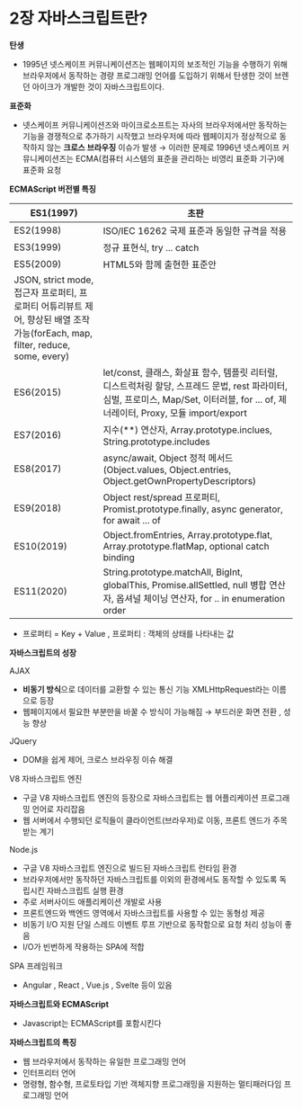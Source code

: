 # 2장 자바스크립트란?

**탄생**

- 1995년 넷스케이프 커뮤니케이션즈는 웹페이지의 보조적인 기능을 수행하기 위해 브라우저에서 동작하는 경량 프로그래밍 언어를 도입하기 위해서 탄생한 것이 브렌던 아이크가 개발한 것이 자바스크립트이다.

**표준화**

- 넷스케이프 커뮤니케이션즈와 마이크로소프트는 자사의 브라우저에서만 동작하는 기능을 경쟁적으로 추가하기 시작했고 브라우저에 따라 웹페이지가 정상적으로 동작하지 않는 **크로스 브라우징** 이슈가 발생 → 이러한 문제로 1996년 넷스케이프 커뮤니케이션즈는 ECMA(컴퓨터 시스템의 표준을 관리하는 비영리 표준화 기구)에 표준화 요청

**ECMAScript 버전별 특징**

| ES1(1997) | 초판 |
| --- | --- |
| ES2(1998) | ISO/IEC 16262 국제 표준과 동일한 규격을 적용 |
| ES3(1999) | 정규 표현식, try ... catch |
| ES5(2009) | HTML5와 함께 출현한 표준안
JSON, strict mode, 접근자 프로퍼티, 프로퍼티 어튜리뷰트 제어, 향상된 배열 조작 가능(forEach, map, filter, reduce, some, every)  |
| ES6(2015) | let/const, 클래스, 화살표 함수, 템플릿 리터럴, 디스트럭처링 할당, 스프레드 문법, rest 파라미터, 심벌, 프로미스, Map/Set, 이터러블, for ... of, 제너레이터, Proxy, 모듈 import/export |
| ES7(2016) | 지수(**) 연산자, Array.prototype.inclues, String.prototype.includes |
| ES8(2017) | async/await, Object 정적 메서드(Object.values, Object.entries, Object.getOwnPropertyDescriptors) |
| ES9(2018) | Object rest/spread 프로퍼티, Promist.prototype.finally, async generator, for await ... of |
| ES10(2019) | Object.fromEntries, Array.prototype.flat, Array.prototype.flatMap, optional catch binding |
| ES11(2020) | String.prototype.matchAll, BigInt, globalThis, Promise.allSettled, null 병합 연산자, 옵셔널 체이닝 연산자, for .. in enumeration order |

 * 프로퍼티 = Key + Value  , 프로퍼티 : 객체의 상태를 나타내는 값 

**자바스크립트의 성장**

AJAX

- **비동기 방식**으로 데이터를 교환할 수 있는 통신 기능 XMLHttpRequest라는 이름으로 등장
- 웹페이지에서 필요한 부분만을 바꿀 수 방식이 가능해짐 → 부드러운 화면 전환 , 성능 향상

JQuery

- DOM을 쉽게 제어, 크로스 브라우징 이슈 해결

V8 자바스크립트 엔진

- 구글 V8 자바스크립트 엔진의 등장으로 자바스크립트는 웹 어플리케이션  프로그래밍 언어로 자리잡음
- 웹 서버에서 수행되던 로직들이 클라이언트(브라우저)로 이동, 프론트 엔드가 주목받는 계기

Node.js

- 구글 V8 자바스크립트 엔진으로 빌드된 자바스크립트 런타임 환경
- 브라우저에서만 동작하던 자바스크립트를 이외의 환경에서도 동작할 수 있도록 독립시킨 자바스크립트 실행 환경
- 주로 서버사이드 애플리케이션 개발로 사용
- 프론트엔드와 백엔드 영역에서 자바스크립트를 사용할 수 있는 동형성 제공
- 비동기 I/O 지원 단일 스레드 이벤트 루프 기반으로 동작함으로 요청 처리 성능이 좋음
- I/O가 빈번하게 작용하는 SPA에 적합

SPA 프레임워크

- Angular , React , Vue.js , Svelte 등이  있음

**자바스크립트와 ECMAScript**

- Javascript는 ECMAScript를 포함시킨다

**자바스크립트의 특징**

- 웹 브라우저에서 동작하는 유일한 프로그래밍 언어
- 인터프리터 언어
- 명령형, 함수형, 프로토타입 기반 객체지향 프로그래밍을 지원하는 멀티패러다임 프로그래밍 언어